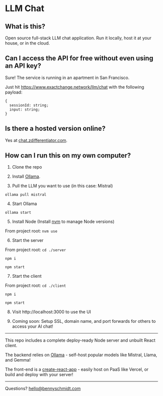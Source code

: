 # LLM Chat

## What is this?

Open source full-stack LLM chat application. Run it locally, host it at your house, or in the cloud.

## Can I access the API for free without even using an API key?

Sure! The service is running in an apartment in San Francisco. 

Just hit https://www.exactchange.network/llm/chat with the following payload:

```
{
  sessionId: string;
  input: string;
}
```

## Is there a hosted version online?

Yes at [chat.zdifferentiator.com](https://chat.zdifferentiator.com).

## How can I run this on my own computer?

1. Clone the repo

2. Install [Ollama](https://ollama.com/).

3. Pull the LLM you want to use (in this case: Mistral)

`ollama pull mistral`

4. Start Ollama

`ollama start`

5. Install Node (Install [nvm](https://github.com/nvm-sh/nvm) to manage Node versions)

From project root: `nvm use`

6. Start the server

From project root: `cd ./server`

`npm i`

`npm start`

7. Start the client

From project root: `cd ./client`

`npm i`

`npm start`

8. Visit http://localhost:3000 to use the UI

9. Coming soon: Setup SSL, domain name, and port forwards for others to access your AI chat!

-----

This repo includes a complete deploy-ready Node server and unbuilt React client.

The backend relies on [Ollama](https://ollama.com/) - self-host popular models like Mistral, Llama, and Gemma!

The front-end is a [create-react-app](https://www.npmjs.com/package/create-react-app) - easily host on PaaS like Vercel, or build and deploy with your server!

-----

Questions? hello@bennyschmidt.com 
